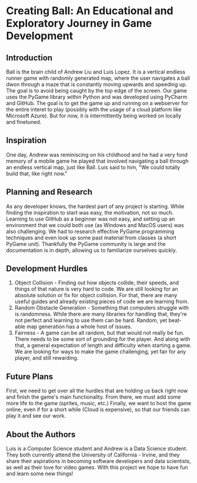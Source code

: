 # Creating Ball: An Educational and Exploratory Journey in Game Development

## Introduction
Ball is the brain child of Andrew Liu and Luis Lopez. It is a vertical endless runner
game with randomly generated map, where the user navigates a ball dwon through a maze that is constantly moving upwards and speeding up. The goal is to avoid being caught by the top edge of the screen. Our game uses the PyGame library within Python and was developed using PyCharm and GitHub. The
goal is to get the game up and running on a webserver for the entire interet to play (possibly with
the usage of a cloud platform like Microsoft Azure). But for now, it is intermittently being worked on
locally and finetuned. 

## Inspiration
One day, Andrew was reminiscing on his childhood and he had a very fond memory of a mobile 
game he played that involved navigating a ball through an endless vertical map, just like Ball. Luis said to him, "We could totally build that, like right now."

## Planning and Research
As any developer knows, the hardest part of any project is starting. While finding the inspiration
to start was easy, the motivation, not so much. Learning to use GitHub as a beginner was not easy, and setting up an
environment that we could both use (as Windows and MacOS users) was also challenging. We had to research 
effective PyGame programming techniques and even look up some past material from classes (a short PyGame
unit). Thankfully the PyGame community is large and the documentation is in depth, allowing us to familiarize ourselves quickly.

## Development Hurdles
1. Object Collision - Finding out how objects collide, their speeds, and things of that nature is very
hard to code. We are still looking for an absolute solution or fix for object collision. For that,
there are many useful guides and already existing pieces of code we are learning from.
2. Random Obstacle Generation - Something that computers struggle with is randomness. While there are
many libraries for handling that, they're not perfect and learning to use them can be hard. Random, yet 
beat-able map generation has a whole host of issues.
3. Fairness - A game can be all random, but that would not really be fun. There needs to be some sort
of grounding for the player. And along with that, a general expectation of length and difficulty when
starting a game. We are looking for ways to make the game challenging, yet fair for any player, and
still rewarding.

## Future Plans
First, we need to get over all the hurdles that are holding us back right now and finish the game's
main functionality. From there, we must add some more life to the game (sprites, music, etc.) Finally,
we want to host the game online, even if for a short while (Cloud is expensive), so that our friends can
play it and see our work.

## About the Authors
Luis is a Computer Science student and Andrew is a Data Science student. They both currently attend the University of California - Irvine, and they share their 
aspirations in becoming software developers and data scientists, as well as their love for video games. With this project we hope to have fun and learn
some new things!






